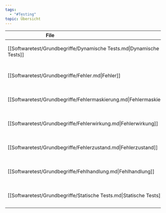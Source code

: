```yaml
---
tags:
  - "#Testing"
topic: Übersicht
---
```

| <div style="width:275px;">File</div>                                 | <div style='width:150px;'>Topic</div> | <div style='width:200px;'>Tags</div>              |
| -------------------------------------------------------------------- | ------------------------------------- | ------------------------------------------------- |
| [[Softwaretest/Grundbegriffe/Dynamische Tests.md\|Dynamische Tests]] | \-                                    | <ul><li>#Testing</li><li>#Grundbegriffe</li></ul> |
| [[Softwaretest/Grundbegriffe/Fehler.md\|Fehler]]                     | \-                                    | <ul><li>#Testing</li><li>#Grundbegriffe</li></ul> |
| [[Softwaretest/Grundbegriffe/Fehlermaskierung.md\|Fehlermaskierung]] | \-                                    | <ul><li>#Testing</li><li>#Grundbegriffe</li></ul> |
| [[Softwaretest/Grundbegriffe/Fehlerwirkung.md\|Fehlerwirkung]]       | \-                                    | <ul><li>#Testing</li><li>#Grundbegriffe</li></ul> |
| [[Softwaretest/Grundbegriffe/Fehlerzustand.md\|Fehlerzustand]]       | \-                                    | <ul><li>#Testing</li><li>#Grundbegriffe</li></ul> |
| [[Softwaretest/Grundbegriffe/Fehlhandlung.md\|Fehlhandlung]]         | \-                                    | <ul><li>#Testing</li><li>#Grundbegriffe</li></ul> |
| [[Softwaretest/Grundbegriffe/Statische Tests.md\|Statische Tests]]   | \-                                    | <ul><li>#Testing</li><li>#Grundbegriffe</li></ul> |

